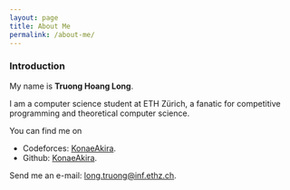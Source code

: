 ```yaml
---
layout: page
title: About Me
permalink: /about-me/
---
```


### Introduction

My name is **Truong Hoang Long**.

I am a computer science student at ETH Zürich, a fanatic for competitive programming and theoretical computer science. 

You can find me on
- Codeforces: [KonaeAkira][codeforces-profile].
- Github: [KonaeAkira][github-profile].

Send me an e-mail: [long.truong@inf.ethz.ch](long.truong@inf.ethz.ch).

[codeforces-profile]: https://codeforces.com/profile/KonaeAkira/
[github-profile]: https://github.com/KonaeAkira/

